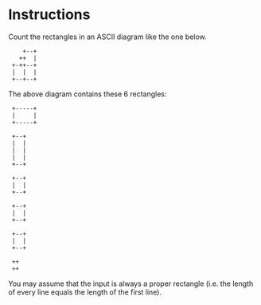 # Instructions

Count the rectangles in an ASCII diagram like the one below.

        +--+ 
       ++  |
     +-++--+
     |  |  |
     +--+--+

The above diagram contains these 6 rectangles:

     +-----+
     |     |
     +-----+

     +--+
     |  |
     |  |
     |  |
     +--+

     +--+
     |  |
     +--+ 

     +--+
     |  |
     +--+

     +--+
     |  |
     +--+

     ++
     ++ 

You may assume that the input is always a proper rectangle (i.e. the length of every line equals the length of the first line).